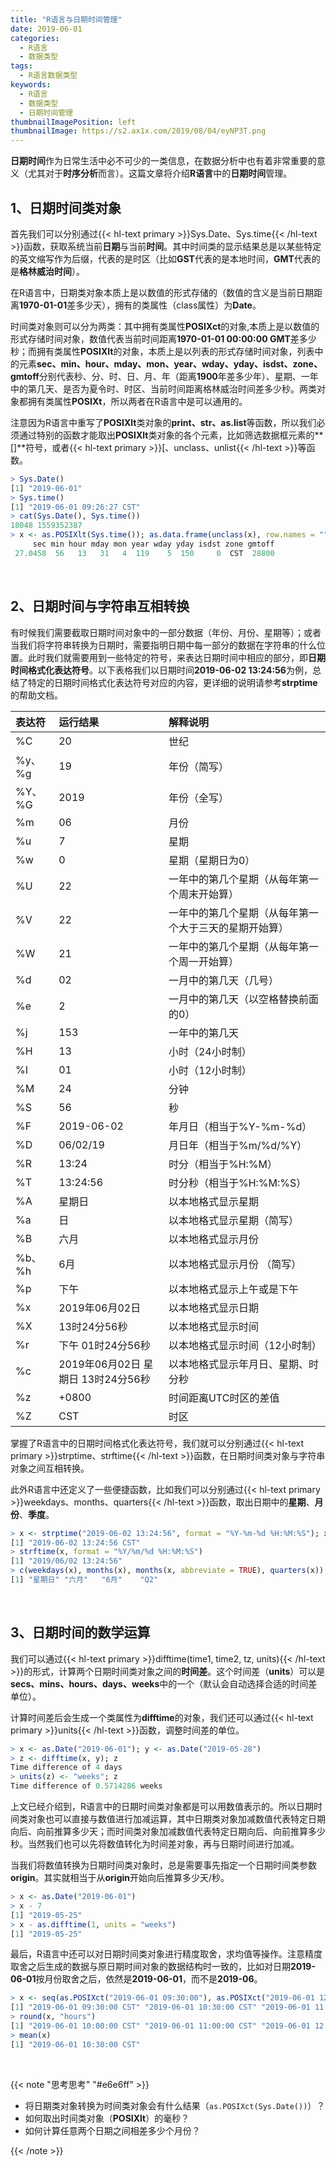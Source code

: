 ```yaml
---
title: "R语言与日期时间管理"
date: 2019-06-01
categories:
  - R语言
  - 数据类型
tags:
  - R语言数据类型
keywords:
  - R语言
  - 数据类型
  - 日期时间管理
thumbnailImagePosition: left
thumbnailImage: https://s2.ax1x.com/2019/08/04/eyNP3T.png
---
```


**日期时间**作为日常生活中必不可少的一类信息，在数据分析中也有着非常重要的意义（尤其对于**时序分析**而言）。这篇文章将介绍**R语言**中的**日期时间**管理。

<!--more-->

<!-- toc -->

## 1、日期时间类对象

首先我们可以分别通过{{< hl-text primary >}}Sys.Date、Sys.time{{< /hl-text >}}函数，获取系统当前**日期**与当前**时间**。其中时间类的显示结果总是以某些特定的英文缩写作为后缀，代表的是时区（比如**GST**代表的是本地时间，**GMT**代表的是**格林威治时间**）。

在R语言中，日期类对象本质上是以数值的形式存储的（数值的含义是当前日期距离**1970-01-01**差多少天），拥有的类属性（class属性）为**Date**。

时间类对象则可以分为两类：其中拥有类属性**POSIXct**的对象,本质上是以数值的形式存储时间对象，数值代表当前时间距离**1970-01-01 00:00:00 GMT**差多少秒；而拥有类属性**POSIXlt**的对象，本质上是以列表的形式存储时间对象，列表中的元素**sec、min、hour、mday、mon、year、wday、yday、isdst、zone、gmtoff**分别代表秒、分、时、日、月、年（距离**1900**年差多少年）、星期、一年中的第几天、是否为夏令时、时区、当前时间距离格林威治时间差多少秒。两类对象都拥有类属性**POSIXt**，所以两者在R语言中是可以通用的。

注意因为R语言中重写了**POSIXlt**类对象的**print、str、as.list**等函数，所以我们必须通过特别的函数才能取出**POSIXlt**类对象的各个元素，比如筛选数据框元素的**[]**符号，或者{{< hl-text primary >}}[、unclass、unlist{{< /hl-text >}}等函数。

```R
> Sys.Date()
[1] "2019-06-01"
> Sys.time()
[1] "2019-06-01 09:26:27 CST"
> cat(Sys.Date(), Sys.time())
18048 1559352387
> x <- as.POSIXlt(Sys.time()); as.data.frame(unclass(x), row.names = "")
     sec min hour mday mon year wday yday isdst zone gmtoff
 27.0458  56   13   31   4  119    5  150     0  CST  28800
```

<br>

## 2、日期时间与字符串互相转换

有时候我们需要截取日期时间对象中的一部分数据（年份、月份、星期等）；或者当我们将字符串转换为日期时，需要指明日期中每一部分的数据在字符串的什么位置。此时我们就需要用到一些特定的符号，来表达日期时间中相应的部分，即**日期时间格式化表达符号**。以下表格我们以日期时间**2019-06-02 13:24:56**为例，总结了特定的日期时间格式化表达符号对应的内容，更详细的说明请参考**strptime**的帮助文档。

| 表达符    | 运行结果                              | 解释说明                                              |
|:----------|:--------------------------------------|:------------------------------------------------------|
| %C        | 20                                    | 世纪                                                  |
| %y、%g    | 19                                    | 年份（简写）                                          |
| %Y、%G    | 2019                                  | 年份（全写）                                          |
| %m        | 06                                    | 月份                                                  |
| %u        | 7                                     | 星期                                                  |
| %w        | 0                                     | 星期（星期日为0）                                     |
| %U        | 22                                    | 一年中的第几个星期（从每年第一个周末开始算）          |
| %V        | 22                                    | 一年中的第几个星期（从每年第一个大于三天的星期开始算）|
| %W        | 21                                    | 一年中的第几个星期（从每年第一个周一开始算）          |
| %d        | 02                                    | 一月中的第几天（几号）                                |
| %e        |  2                                    | 一月中的第几天（以空格替换前面的0）                   |
| %j        | 153                                   | 一年中的第几天                                        |
| %H        | 13                                    | 小时（24小时制）                                      |
| %I        | 01                                    | 小时（12小时制）                                      |
| %M        | 24                                    | 分钟                                                  |
| %S        | 56                                    | 秒                                                    |
| %F        | 2019-06-02                            | 年月日（相当于%Y-%m-%d）                              |
| %D        | 06/02/19                              | 月日年（相当于%m/%d/%Y）                              |
| %R        | 13:24                                 | 时分（相当于%H:%M）                                   |
| %T        | 13:24:56                              | 时分秒（相当于%H:%M:%S）                              |
| %A        | 星期日                                | 以本地格式显示星期                                    |
| %a        | 日                                    | 以本地格式显示星期（简写）                            |
| %B        | 六月                                  | 以本地格式显示月份                                    | 
| %b、%h    | 6月                                   | 以本地格式显示月份 （简写）                           |
| %p        | 下午                                  | 以本地格式显示上午或是下午                            |
| %x        | 2019年06月02日                        | 以本地格式显示日期                                    |
| %X        | 13时24分56秒                          | 以本地格式显示时间                                    |
| %r        | 下午 01时24分56秒                     | 以本地格式显示时间（12小时制）                        |
| %c        | 2019年06月02日 星期日 13时24分56秒    | 以本地格式显示年月日、星期、时分秒                    |
| %z        | +0800                                 | 时间距离UTC时区的差值                                 |
| %Z        | CST                                   | 时区                                                  |

掌握了R语言中的日期时间格式化表达符号，我们就可以分别通过{{< hl-text primary >}}strptime、strftime{{< /hl-text >}}函数，在日期时间类对象与字符串对象之间互相转换。

此外R语言中还定义了一些便捷函数，比如我们可以分别通过{{< hl-text primary >}}weekdays、months、quarters{{< /hl-text >}}函数，取出日期中的**星期**、**月份**、**季度**。

```R
> x <- strptime("2019-06-02 13:24:56", format = "%Y-%m-%d %H:%M:%S"); x
[1] "2019-06-02 13:24:56 CST"
> strftime(x, format = "%Y/%m/%d %H:%M:%S")
[1] "2019/06/02 13:24:56"
> c(weekdays(x), months(x), months(x, abbreviate = TRUE), quarters(x))
[1] "星期日" "六月"   "6月"    "Q2"  
```

<br>

## 3、日期时间的数学运算

我们可以通过{{< hl-text primary >}}difftime(time1, time2, tz, units){{< /hl-text >}}的形式，计算两个日期时间类对象之间的**时间差**。这个时间差（**units**）可以是**secs、mins、hours、days、weeks**中的一个（默认会自动选择合适的时间差单位）。

计算时间差后会生成一个类属性为**difftime**的对象，我们还可以通过{{< hl-text primary >}}units{{< /hl-text >}}函数，调整时间差的单位。

```R
> x <- as.Date("2019-06-01"); y <- as.Date("2019-05-28")
> z <- difftime(x, y); z
Time difference of 4 days
> units(z) <- "weeks"; z
Time difference of 0.5714286 weeks
```

上文已经介绍到，R语言中的日期时间类对象都是可以用数值表示的。所以日期时间类对象也可以直接与数值进行加减运算，其中日期类对象加减数值代表特定日期向后、向前推算多少天；而时间类对象加减数值代表特定日期向后、向前推算多少秒。当然我们也可以先将数值转化为时间差对象，再与日期时间进行加减。

当我们将数值转换为日期时间类对象时，总是需要事先指定一个日期时间类参数**origin**。其实就相当于从**origin**开始向后推算多少天/秒。

```R
> x <- as.Date("2019-06-01")
> x - 7
[1] "2019-05-25"
> x - as.difftime(1, units = "weeks")
[1] "2019-05-25"
```

最后，R语言中还可以对日期时间类对象进行精度取舍，求均值等操作。注意精度取舍之后生成的数据与原日期时间对象的数据结构时一致的，比如对日期**2019-06-01**按月份取舍之后，依然是**2019-06-01**，而不是**2019-06**。

```R
> x <- seq(as.POSIXct("2019-06-01 09:30:00"), as.POSIXct("2019-06-01 12:00:00"), "hour"); x
[1] "2019-06-01 09:30:00 CST" "2019-06-01 10:30:00 CST" "2019-06-01 11:30:00 CST"
> round(x, "hours")
[1] "2019-06-01 10:00:00 CST" "2019-06-01 11:00:00 CST" "2019-06-01 12:00:00 CST"
> mean(x)
[1] "2019-06-01 10:30:00 CST"
```

<br>

{{< note "思考思考" "#e6e6ff" >}}
- 将日期类对象转换为时间类对象会有什么结果（`as.POSIXct(Sys.Date())`）？
- 如何取出时间类对象（**POSIXlt**）的毫秒？
- 如何计算任意两个日期之间相差多少个月份？

{{< /note >}}

<br>
